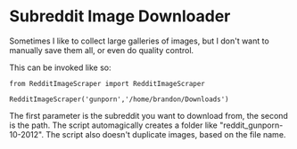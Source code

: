 Subreddit Image Downloader
================================

Sometimes I like to collect large galleries of images, but I don't
want to manually save them all, or even do quality control.

This can be invoked like so:

    from RedditImageScraper import RedditImageScraper

    RedditImageScraper('gunporn','/home/brandon/Downloads')

The first parameter is the subreddit you want to download from, the
second is the path. The script automagically creates a folder like 
"reddit_gunporn-10-2012". The script also doesn't duplicate images,
based on the file name.